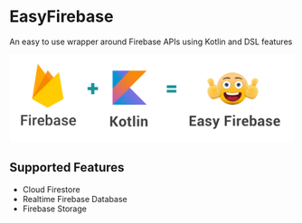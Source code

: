 # EasyFirebase
An easy to use wrapper around Firebase APIs using Kotlin and DSL features

![](https://raw.githubusercontent.com/wajahatkarim3/EasyFirebase/master/easyfirebase.png)

## Supported Features
* Cloud Firestore
* Realtime Firebase Database
* Firebase Storage
